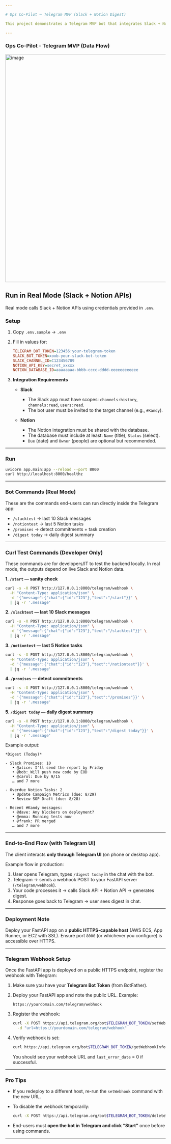 ```yaml
---

# Ops Co-Pilot — Telegram MVP (Slack + Notion Digest)

This project demonstrates a Telegram MVP bot that integrates Slack + Notion and produces a daily digest.

---
```

### Ops Co-Pilot - Telegram MVP (Data Flow) 
<img width="1543" height="716" alt="image" src="https://github.com/user-attachments/assets/1d94c722-6942-4f82-9b57-59d032d20e8a" />


## Run in Real Mode (Slack + Notion APIs)

Real mode calls Slack + Notion APIs using credentials provided in `.env`.

### Setup

1. Copy `.env.sample` → `.env`

2. Fill in values for:

   ```ini
   TELEGRAM_BOT_TOKEN=123456:your-telegram-token
   SLACK_BOT_TOKEN=xoxb-your-slack-bot-token
   SLACK_CHANNEL_ID=C123456789
   NOTION_API_KEY=secret_xxxxx
   NOTION_DATABASE_ID=aaaaaaaa-bbbb-cccc-dddd-eeeeeeeeeeee
   ```

3. **Integration Requirements**

   * **Slack**

     * The Slack app must have scopes: `channels:history`, `channels:read`, `users:read`.
     * The bot user must be invited to the target channel (e.g., `#Kandy`).
   * **Notion**

     * The Notion integration must be shared with the database.
     * The database must include at least: `Name` (title), `Status` (select).
     * `Due` (date) and `Owner` (people) are optional but recommended.

---

### Run

```bash
uvicorn app.main:app --reload --port 8000
curl http://localhost:8000/healthz
```

---

### Bot Commands (Real Mode)

These are the commands end-users can run directly inside the Telegram app:

* `/slacktest` → last 10 Slack messages
* `/notiontest` → last 5 Notion tasks
* `/promises` → detect commitments + task creation
* `/digest today` → daily digest summary

---

### Curl Test Commands (Developer Only)

These commands are for developers/IT to test the backend locally.
In real mode, the outputs depend on live Slack and Notion data.

**1. `/start` — sanity check**

```bash
curl -s -X POST http://127.0.0.1:8000/telegram/webhook \
  -H "Content-Type: application/json" \
  -d '{"message":{"chat":{"id":"123"},"text":"/start"}}' \
  | jq -r '.message'
```

**2. `/slacktest` — last 10 Slack messages**

```bash
curl -s -X POST http://127.0.0.1:8000/telegram/webhook \
  -H "Content-Type: application/json" \
  -d '{"message":{"chat":{"id":"123"},"text":"/slacktest"}}' \
  | jq -r '.message'
```

**3. `/notiontest` — last 5 Notion tasks**

```bash
curl -s -X POST http://127.0.0.1:8000/telegram/webhook \
  -H "Content-Type: application/json" \
  -d '{"message":{"chat":{"id":"123"},"text":"/notiontest"}}' \
  | jq -r '.message'
```

**4. `/promises` — detect commitments**

```bash
curl -s -X POST http://127.0.0.1:8000/telegram/webhook \
  -H "Content-Type: application/json" \
  -d '{"message":{"chat":{"id":"123"},"text":"/promises"}}' \
  | jq -r '.message'
```

**5. `/digest today` — daily digest summary**

```bash
curl -s -X POST http://127.0.0.1:8000/telegram/webhook \
  -H "Content-Type: application/json" \
  -d '{"message":{"chat":{"id":"123"},"text":"/digest today"}}' \
  | jq -r '.message'
```

Example output:

```
*Digest (Today)*

- Slack Promises: 10
   • @alice: I'll send the report by Friday
   • @bob: Will push new code by EOD
   • @carol: Due by 9/15
   … and 7 more

- Overdue Notion Tasks: 2
   • Update Campaign Metrics (due: 8/29)
   • Review SOP Draft (due: 8/28)

- Recent #Kandy messages:
   • @dave: Any blockers on deployment?
   • @emma: Running tests now
   • @frank: PR merged
   … and 7 more
```

---

### End-to-End Flow (with Telegram UI)

The client interacts **only through Telegram UI** (on phone or desktop app).

Example flow in production:

1. User opens Telegram, types `/digest today` in the chat with the bot.
2. Telegram → sends a webhook POST to your FastAPI server (`/telegram/webhook`).
3. Your code processes it → calls Slack API + Notion API → generates digest.
4. Response goes back to Telegram → user sees digest in chat.

---

### Deployment Note

Deploy your FastAPI app on a **public HTTPS-capable host** (AWS ECS, App Runner, or EC2 with SSL).
Ensure port `8000` (or whichever you configure) is accessible over HTTPS.

---

### Telegram Webhook Setup

Once the FastAPI app is deployed on a public HTTPS endpoint, register the webhook with Telegram:

1. Make sure you have your **Telegram Bot Token** (from BotFather).
2. Deploy your FastAPI app and note the public URL. Example:

   ```
   https://yourdomain.com/telegram/webhook
   ```
3. Register the webhook:

   ```bash
   curl -X POST https://api.telegram.org/bot$TELEGRAM_BOT_TOKEN/setWebhook \
     -d "url=https://yourdomain.com/telegram/webhook"
   ```
4. Verify webhook is set:

   ```bash
   curl https://api.telegram.org/bot$TELEGRAM_BOT_TOKEN/getWebhookInfo
   ```

   You should see your webhook URL and `last_error_date` = 0 if successful.

---

### Pro Tips

* If you redeploy to a different host, re-run the `setWebhook` command with the new URL.
* To disable the webhook temporarily:

  ```bash
  curl -X POST https://api.telegram.org/bot$TELEGRAM_BOT_TOKEN/deleteWebhook
  ```
* End-users must **open the bot in Telegram and click “Start”** once before using commands.

---


